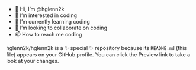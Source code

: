 - 👋 Hi, I’m @hglenn2k
- 👀 I’m interested in coding
- 🌱 I’m currently learning coding
- 💞️ I’m looking to collaborate on coding
- 📫 How to reach me coding


hglenn2k/hglenn2k is a ✨ special ✨ repository because its `README.md` (this file) appears on your GitHub profile.
You can click the Preview link to take a look at your changes.

